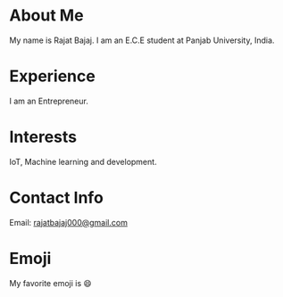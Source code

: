 # About Me
My name is Rajat Bajaj. I am an E.C.E student at Panjab University, India.
# Experience
I am an Entrepreneur. 
# Interests
IoT, Machine learning and development.
# Contact Info
Email: [rajatbajaj000@gmail.com](mailto:rajatbajaj000@gmail.com)  
# Emoji
My favorite emoji is :smile:

